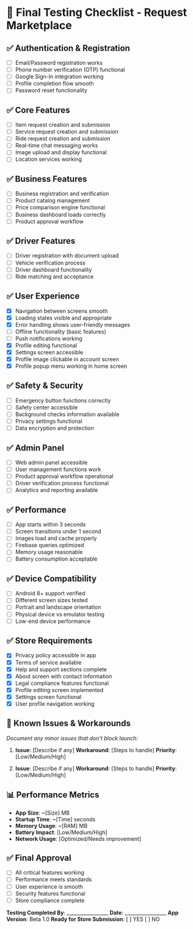 # 🧪 Final Testing Checklist - Request Marketplace

## ✅ **Authentication & Registration**
- [ ] Email/Password registration works
- [ ] Phone number verification (OTP) functional
- [ ] Google Sign-In integration working
- [ ] Profile completion flow smooth
- [ ] Password reset functionality

## ✅ **Core Features**
- [ ] Item request creation and submission
- [ ] Service request creation and submission
- [ ] Ride request creation and submission
- [ ] Real-time chat messaging works
- [ ] Image upload and display functional
- [ ] Location services working

## ✅ **Business Features**
- [ ] Business registration and verification
- [ ] Product catalog management
- [ ] Price comparison engine functional
- [ ] Business dashboard loads correctly
- [ ] Product approval workflow

## ✅ **Driver Features**
- [ ] Driver registration with document upload
- [ ] Vehicle verification process
- [ ] Driver dashboard functionality
- [ ] Ride matching and acceptance

## ✅ **User Experience**
- [x] Navigation between screens smooth
- [x] Loading states visible and appropriate
- [x] Error handling shows user-friendly messages
- [ ] Offline functionality (basic features)
- [ ] Push notifications working
- [x] Profile editing functional
- [x] Settings screen accessible
- [x] Profile image clickable in account screen
- [x] Profile popup menu working in home screen

## ✅ **Safety & Security**
- [ ] Emergency button functions correctly
- [ ] Safety center accessible
- [ ] Background checks information available
- [ ] Privacy settings functional
- [ ] Data encryption and protection

## ✅ **Admin Panel**
- [ ] Web admin panel accessible
- [ ] User management functions work
- [ ] Product approval workflow operational
- [ ] Driver verification process functional
- [ ] Analytics and reporting available

## ✅ **Performance**
- [ ] App starts within 3 seconds
- [ ] Screen transitions under 1 second
- [ ] Images load and cache properly
- [ ] Firebase queries optimized
- [ ] Memory usage reasonable
- [ ] Battery consumption acceptable

## ✅ **Device Compatibility**
- [ ] Android 8+ support verified
- [ ] Different screen sizes tested
- [ ] Portrait and landscape orientation
- [ ] Physical device vs emulator testing
- [ ] Low-end device performance

## ✅ **Store Requirements**
- [x] Privacy policy accessible in app
- [x] Terms of service available
- [x] Help and support sections complete
- [x] About screen with contact information
- [x] Legal compliance features functional
- [x] Profile editing screen implemented
- [x] Settings screen functional
- [x] User profile navigation working

## 🐛 **Known Issues & Workarounds**
_Document any minor issues that don't block launch:_

1. **Issue**: [Describe if any]
   **Workaround**: [Steps to handle]
   **Priority**: [Low/Medium/High]

2. **Issue**: [Describe if any]
   **Workaround**: [Steps to handle]
   **Priority**: [Low/Medium/High]

## 📊 **Performance Metrics**
- **App Size**: ~[Size] MB
- **Startup Time**: ~[Time] seconds
- **Memory Usage**: ~[RAM] MB
- **Battery Impact**: [Low/Medium/High]
- **Network Usage**: [Optimized/Needs improvement]

## ✅ **Final Approval**
- [ ] All critical features working
- [ ] Performance meets standards
- [ ] User experience is smooth
- [ ] Security features functional
- [ ] Store compliance complete

**Testing Completed By**: _________________
**Date**: _________________
**App Version**: Beta 1.0
**Ready for Store Submission**: [ ] YES [ ] NO

